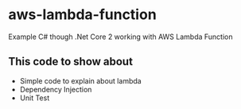 # aws-lambda-function
Example C# though .Net Core 2 working with AWS Lambda Function

## This code to show about
- Simple code to explain about lambda
- Dependency Injection
- Unit Test

